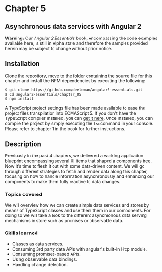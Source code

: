# Chapter 5
## Asynchronous data services with Angular 2

**Warning:** Our *Angular 2 Essentials* book, encompassing the code examples available here, is still in Alpha state and therefore the samples provided herein may be subject to change without prior notice.

## Installation

Clone the repository, move to the folder containing the source file for this chapter and install the NPM dependencies by executing the following:

```bash
$ git clone https://github.com/deeleman/angular2-essentials.git
$ cd angular2-essentials/chapter_05
$ npm install
```
A TypeScript project settings file has been made available to ease the project files transpilation into ECMAScript 5.  If you don't have the TypeScript compiler installed, you can [get it here](http://www.typescriptlang.org/). Once installed, you can compile the project by simply executing the `tsc`command in your console. Please refer to chapter 1 in the book for further instructions.

## Description

Previously in the past 4 chapters, we delivered a working application blueprint encompassing several UI items that shaped a components tree. Now it's time to flesh it out with some data-driven content. We will go through different strategies to fetch and render data along this chapter, focusing on how to handle information asynchronously and enhancing our components to make them fully reactive to data changes.

### Topics covered

We will overview how we can create simple data services and stores by means of TypeScript classes and use them them in our components. For doing so we will take a look to the different asynchronous data serving mechanisms in store such as promises or observable data.

### Skills learned

* Classes as data services.
* Consuming 3rd party data APIs with angular's built-in Http module.
* Consuming promises-based APIs.
* Using observable data bindings.
* Handling change detection.
